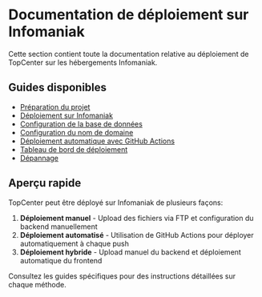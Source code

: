 
# Documentation de déploiement sur Infomaniak

Cette section contient toute la documentation relative au déploiement de TopCenter sur les hébergements Infomaniak.

## Guides disponibles

- [Préparation du projet](./preparation-projet.md)
- [Déploiement sur Infomaniak](./deploiement-infomaniak.md)
- [Configuration de la base de données](./configuration-bdd.md)
- [Configuration du nom de domaine](./configuration-domaine.md)
- [Déploiement automatique avec GitHub Actions](./deploiement-automatique.md)
- [Tableau de bord de déploiement](./tableau-bord.md)
- [Dépannage](./depannage.md)

## Aperçu rapide

TopCenter peut être déployé sur Infomaniak de plusieurs façons:

1. **Déploiement manuel** - Upload des fichiers via FTP et configuration du backend manuellement
2. **Déploiement automatisé** - Utilisation de GitHub Actions pour déployer automatiquement à chaque push
3. **Déploiement hybride** - Upload manuel du backend et déploiement automatique du frontend

Consultez les guides spécifiques pour des instructions détaillées sur chaque méthode.

